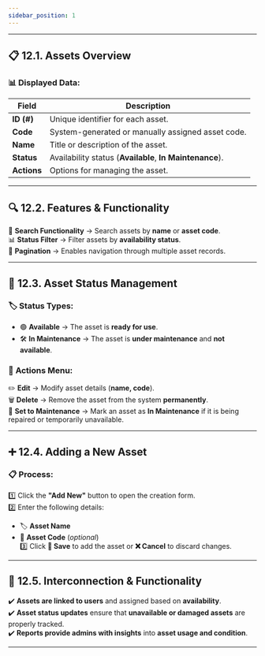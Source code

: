 ```yaml
---
sidebar_position: 1
---
```


---

## 📋 12.1. Assets Overview

### 📊 Displayed Data:

| Field       | Description                                              |
| ----------- | -------------------------------------------------------- |
| **ID (#)**  | Unique identifier for each asset.                        |
| **Code**    | System-generated or manually assigned asset code.        |
| **Name**    | Title or description of the asset.                       |
| **Status**  | Availability status (**Available**, **In Maintenance**). |
| **Actions** | Options for managing the asset.                          |

---

## 🔍 12.2. Features & Functionality

🔹 **Search Functionality** → Search assets by **name** or **asset code**.  
📊 **Status Filter** → Filter assets by **availability status**.  
📄 **Pagination** → Enables navigation through multiple asset records.

---

## 🔄 12.3. Asset Status Management

### 🏷️ **Status Types:**

- 🟢 **Available** → The asset is **ready for use**.
- 🛠️ **In Maintenance** → The asset is **under maintenance** and **not available**.

### 🎯 **Actions Menu:**

✏️ **Edit** → Modify asset details (**name, code**).  
🗑️ **Delete** → Remove the asset from the system **permanently**.  
🔧 **Set to Maintenance** → Mark an asset as **In Maintenance** if it is being repaired or temporarily unavailable.

---

## ➕ 12.4. Adding a New Asset

### 📋 **Process:**

1️⃣ Click the **"Add New"** button to open the creation form.  
2️⃣ Enter the following details:

- 🏷️ **Asset Name**
- 🔢 **Asset Code** (_optional_)  
  3️⃣ Click **💾 Save** to add the asset or **❌ Cancel** to discard changes.

---

## 🔗 12.5. Interconnection & Functionality

✔️ **Assets are linked to users** and assigned based on **availability**.  
✔️ **Asset status updates** ensure that **unavailable or damaged assets** are properly tracked.  
✔️ **Reports provide admins with insights** into **asset usage and condition**.

---
